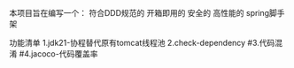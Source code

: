 本项目旨在编写一个：
符合DDD规范的
开箱即用的
安全的
高性能的
spring脚手架

功能清单
1.jdk21-协程替代原有tomcat线程池
2.check-dependency
#3.代码混淆
#4.jacoco-代码覆盖率